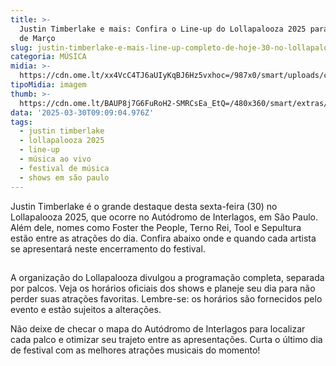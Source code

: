 ```yaml
---
title: >-
  Justin Timberlake e mais: Confira o Line-up do Lollapalooza 2025 para Hoje, 30
  de Março
slug: justin-timberlake-e-mais-line-up-completo-de-hoje-30-no-lollapalooza-2025
categoria: MÚSICA
midia: >-
  https://cdn.ome.lt/xx4VcC4TJ6aUIyKqBJ6Hz5vxhoc=/987x0/smart/uploads/conteudo/fotos/justin.png
tipoMidia: imagem
thumb: >-
  https://cdn.ome.lt/BAUP8j7G6FuRoH2-SMRCsEa_EtQ=/480x360/smart/extras/conteudos/justin_rArvWql.png
data: '2025-03-30T09:09:04.976Z'
tags:
  - justin timberlake
  - lollapalooza 2025
  - line-up
  - música ao vivo
  - festival de música
  - shows em são paulo
---
```


Justin Timberlake é o grande destaque desta sexta-feira (30) no Lollapalooza 2025, que ocorre no Autódromo de Interlagos, em São Paulo. Além dele, nomes como Foster the People, Terno Rei, Tool e Sepultura estão entre as atrações do dia. Confira abaixo onde e quando cada artista se apresentará neste encerramento do festival.

![Imagem da notícia](data:image/png;base64,iVBORw0KGgoAAAANSUhEUgAAAAEAAAABCAQAAAC1HAwCAAAAC0lEQVR42mNkYAAAAAYAAjCB0C8AAAAASUVORK5CYII=)

A organização do Lollapalooza divulgou a programação completa, separada por palcos. Veja os horários oficiais dos shows e planeje seu dia para não perder suas atrações favoritas. Lembre-se: os horários são fornecidos pelo evento e estão sujeitos a alterações.

Não deixe de checar o mapa do Autódromo de Interlagos para localizar cada palco e otimizar seu trajeto entre as apresentações. Curta o último dia de festival com as melhores atrações musicais do momento!
